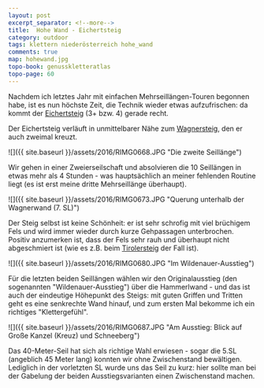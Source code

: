 ```yaml
---
layout: post
excerpt_separator: <!--more-->
title:  Hohe Wand - Eichertsteig
category: outdoor
tags: klettern niederösterreich hohe_wand
comments: true
map: hohewand.jpg
topo-book: genusskletteratlas
topo-page: 60
---
```


Nachdem ich letztes Jahr mit einfachen Mehrseillängen-Touren begonnen habe, ist es nun höchste Zeit, die Technik wieder etwas aufzufrischen: da kommt der [Eichertsteig](http://www.bergsteigen.com/klettern/niederoesterreich/gutensteiner-alpen/eichertsteig) (3+ bzw. 4) gerade recht.

<!--more-->

Der Eichertsteig verläuft in unmittelbarer Nähe zum [Wagnersteig](http://www.bergsteigen.com/klettersteig/niederoesterreich/gutensteiner-alpen/wagnersteig), den er auch zweimal kreuzt.

![]({{ site.baseurl }}/assets/2016/RIMG0668.JPG "Die zweite Seillänge")

Wir gehen in einer Zweierseilschaft und absolvieren die 10 Seillängen in etwas mehr als 4 Stunden - was hauptsächlich an meiner fehlenden Routine liegt (es ist erst meine dritte Mehrseillänge überhaupt).

![]({{ site.baseurl }}/assets/2016/RIMG0673.JPG "Querung unterhalb der Wagnerwand (7. SL)")

Der Steig selbst ist keine Schönheit: er ist sehr schrofig mit viel brüchigem Fels und wird immer wieder durch kurze Gehpassagen unterbrochen.
Positiv anzumerken ist, dass der Fels sehr rauh und überhaupt nicht abgeschmiert ist (wie es z.B. beim [Tirolersteig](http://www.bergsteigen.com/klettern/niederoesterreich/gutensteiner-alpen/tirolersteig) der Fall ist).

![]({{ site.baseurl }}/assets/2016/RIMG0680.JPG "Im Wildenauer-Ausstieg")

Für die letzten beiden Seillängen wählen wir den Originalausstieg (den sogenannten "Wildenauer-Ausstieg") über die Hammerlwand - und das ist auch der eindeutige Höhepunkt des Steigs: mit guten Griffen und Tritten geht es eine senkrechte Wand hinauf, und zum ersten Mal bekomme ich ein richtiges "Klettergefühl".

![]({{ site.baseurl }}/assets/2016/RIMG0687.JPG "Am Ausstieg: Blick auf Große Kanzel (Kreuz) und Schneeberg")

Das 40-Meter-Seil hat sich als richtige Wahl erwiesen - sogar die 5.SL (angeblich 45 Meter lang) konnten wir ohne Zwischenstand bewältigen. Lediglich in der vorletzten SL wurde uns das Seil zu kurz: hier sollte man bei der Gabelung der beiden Ausstiegsvarianten einen Zwischenstand machen.
